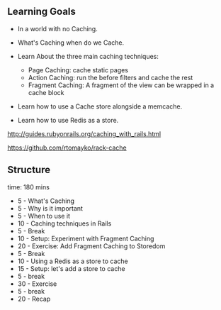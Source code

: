 ## Learning Goals

* In a world with no Caching.

* What's Caching when do we Cache.

* Learn About the three main caching techniques:

    * Page Caching: cache static pages
    * Action Caching: run the before filters and cache the rest
    * Fragment Caching: A fragment of the view can be wrapped in a cache block
    
* Learn how to use a Cache store alongside a memcache.

* Learn how to use Redis as a store.

http://guides.rubyonrails.org/caching_with_rails.html

https://github.com/rtomayko/rack-cache


## Structure

time: 180 mins

* 5 - What's Caching
* 5 - Why is it important
* 5 - When to use it
* 10 - Caching techniques in Rails
* 5 - Break
* 10 - Setup: Experiment with Fragment Caching
* 20 - Exercise: Add Fragment Caching to Storedom
* 5 - Break
* 10 - Using a Redis as a store to cache 
* 15 - Setup: let's add a store to cache
* 5 - break
* 30 - Exercise
* 5 - break
* 20 - Recap